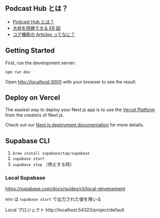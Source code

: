 ## Podcast Hub とは？

- [Podcast Hub とは？](https://github.com/TokiyaHorikawa/podcast-hub/blob/main/docs/what_is_podacst-hub.md)
- [大枠を把握できる ER 図](https://github.com/TokiyaHorikawa/podcast-hub/blob/main/docs/database.md)
- [コア機能の Articles ってなに？](https://github.com/TokiyaHorikawa/podcast-hub/blob/main/docs/what_id_articles.md)

## Getting Started

First, run the development server:

```bash
npm run dev
```

Open [http://localhost:3000](http://localhost:3000) with your browser to see the result.

## Deploy on Vercel

The easiest way to deploy your Next.js app is to use the [Vercel Platform](https://vercel.com/new?utm_medium=default-template&filter=next.js&utm_source=create-next-app&utm_campaign=create-next-app-readme) from the creators of Next.js.

Check out our [Next.js deployment documentation](https://nextjs.org/docs/deployment) for more details.

## Supabase CLI

1. `brew install supabase/tap/supabase`
2. `supabase start`
3. `supabase stop` （停止する時）

### Local Supabase

https://supabase.com/docs/guides/cli/local-development

env は `supabase start` で出力された値を用いる

Local プロジェクト
http://localhost:54323/project/default
